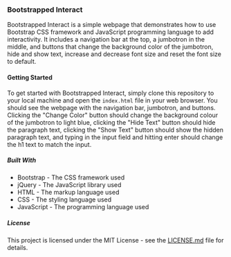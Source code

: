 ### Bootstrapped Interact

Bootstrapped Interact is a simple webpage that demonstrates how to use Bootstrap CSS framework and JavaScript programming language to add interactivity. It includes a navigation bar at the top, a jumbotron in the middle, and buttons that change the background color of the jumbotron, hide and show text, increase and decrease font size and reset the font size to default.

#### Getting Started

To get started with Bootstrapped Interact, simply clone this repository to your local machine and open the `index.html` file in your web browser. You should see the webpage with the navigation bar, jumbotron, and buttons. Clicking the "Change Color" button should change the background colour of the jumbotron to light blue, clicking the "Hide Text" button should hide the paragraph text, clicking the "Show Text" button should show the hidden paragraph text, and typing in the input field and hitting enter should change the h1 text to match the input.

##### Built With

* Bootstrap - The CSS framework used
* jQuery - The JavaScript library used
* HTML - The markup language used
* CSS - The styling language used
* JavaScript - The programming language used

##### License

This project is licensed under the MIT License - see the [LICENSE.md](LICENSE.md) file for details.